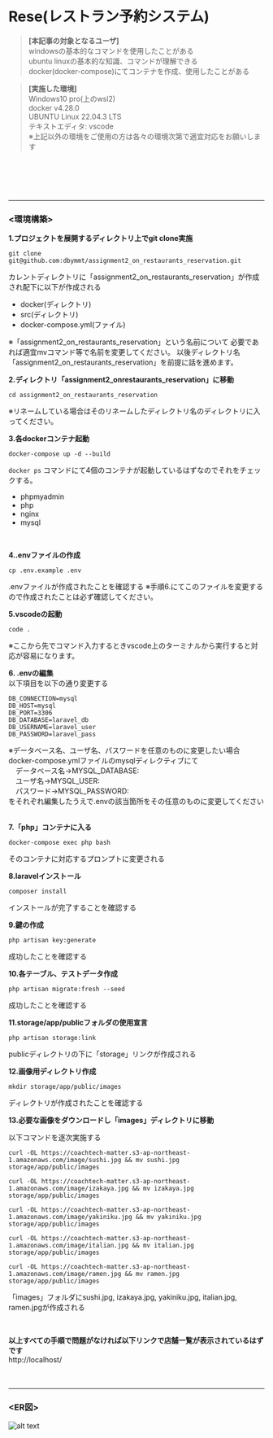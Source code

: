 # Rese(レストラン予約システム)

> **[本記事の対象となるユーザ]**  
windowsの基本的なコマンドを使用したことがある  
ubuntu linuxの基本的な知識、コマンドが理解できる  
docker(docker-compose)にてコンテナを作成、使用したことがある  

> **[実施した環境]**  
Windows10 pro(上のwsl2)  
docker v4.28.0  
UBUNTU Linux 22.04.3 LTS  
テキストエディタ: vscode  
※上記以外の環境をご使用の方は各々の環境次第で適宜対応をお願いします  

<br><br><br><br><hr>

### <環境構築>

**1.プロジェクトを展開するディレクトリ上でgit clone実施**

~~~
git clone git@github.com:dbymmt/assignment2_on_restaurants_reservation.git
~~~

カレントディレクトリに「assignment2_on_restaurants_reservation」が作成され配下に以下が作成される
- docker(ディレクトリ)
- src(ディレクトリ)
- docker-compose.yml(ファイル)

※「assignment2_on_restaurants_reservation」という名前について
必要であれば適宜mvコマンド等で名前を変更してください。
以後ディレクトリ名「assignment2_on_restaurants_reservation」を前提に話を進めます。
<br>

**2.ディレクトリ「assignment2_onrestaurants_reservation」に移動**

~~~
cd assignment2_on_restaurants_reservation
~~~
※リネームしている場合はそのリネームしたディレクトリ名のディレクトリに入ってください。
<br>

**3.各dockerコンテナ起動**

~~~
docker-compose up -d --build
~~~
```docker ps``` コマンドにて4個のコンテナが起動しているはずなのでそれをチェックする。
- phpmyadmin
- php
- nginx
- mysql
<br>

**4..envファイルの作成**

~~~
cp .env.example .env
~~~
.envファイルが作成されたことを確認する
※手順6.にてこのファイルを変更するので作成されたことは必ず確認してください。
<br>

**5.vscodeの起動**
~~~
code .
~~~
※ここから先でコマンド入力するときvscode上のターミナルから実行すると対応が容易になります。
<br>

**6. .envの編集**
<br>
以下項目を以下の通り変更する

~~~
DB_CONNECTION=mysql
DB_HOST=mysql
DB_PORT=3306
DB_DATABASE=laravel_db
DB_USERNAME=laravel_user
DB_PASSWORD=laravel_pass
~~~

※データベース名、ユーザ名、パスワードを任意のものに変更したい場合  
docker-compose.ymlファイルのmysqlディレクティブにて  
　データベース名→MYSQL_DATABASE:  
　ユーザ名→MYSQL_USER:  
　パスワード→MYSQL_PASSWORD:  
をそれぞれ編集したうえで.envの該当箇所をその任意のものに変更してください  
<br>

**7.「php」コンテナに入る**

~~~
docker-compose exec php bash
~~~
そのコンテナに対応するプロンプトに変更される
<br>

**8.laravelインストール**

~~~
composer install
~~~
インストールが完了することを確認する
<br>

**9.鍵の作成**

~~~
php artisan key:generate
~~~
成功したことを確認する
<br>

**10.各テーブル、テストデータ作成**

~~~
php artisan migrate:fresh --seed
~~~
成功したことを確認する
<br>

**11.storage/app/publicフォルダの使用宣言**

~~~
php artisan storage:link
~~~
publicディレクトリの下に「storage」リンクが作成される
<br>

**12.画像用ディレクトリ作成**

~~~
mkdir storage/app/public/images
~~~
ディレクトリが作成されたことを確認する
<br>

**13.必要な画像をダウンロードし「images」ディレクトリに移動**

以下コマンドを逐次実施する

~~~
curl -OL https://coachtech-matter.s3-ap-northeast-1.amazonaws.com/image/sushi.jpg && mv sushi.jpg storage/app/public/images
~~~

~~~
curl -OL https://coachtech-matter.s3-ap-northeast-1.amazonaws.com/image/izakaya.jpg && mv izakaya.jpg storage/app/public/images
~~~

~~~
curl -OL https://coachtech-matter.s3-ap-northeast-1.amazonaws.com/image/yakiniku.jpg && mv yakiniku.jpg storage/app/public/images
~~~

~~~
curl -OL https://coachtech-matter.s3-ap-northeast-1.amazonaws.com/image/italian.jpg && mv italian.jpg storage/app/public/images
~~~

~~~
curl -OL https://coachtech-matter.s3-ap-northeast-1.amazonaws.com/image/ramen.jpg && mv ramen.jpg storage/app/public/images
~~~

「images」フォルダにsushi.jpg, izakaya.jpg, yakiniku.jpg, italian.jpg, ramen.jpgが作成される

<br>

**以上すべての手順で問題がなければ以下リンクで店舗一覧が表示されているはずです**
<br>
http://localhost/
<br><br><br><hr>

### <ER図>
![alt text](coachtech_grad_restaurant_reservation_add.jpg)
